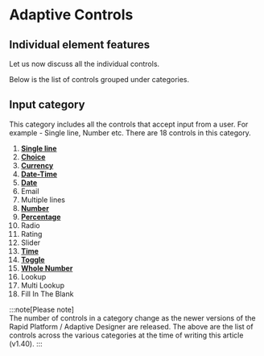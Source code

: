 # Adaptive Controls





## Individual element features

Let us now discuss all the individual controls. 

Below is the list of controls grouped under categories. 

## Input category
This category includes all the controls that accept input from a user. For example - Single line, Number etc. There are 18 controls in this category.

1. <a href="https://docs.rapidplatform.com/docs/Rapid/Keyper%20Manual/Adaptive%20Designer/Adaptive%20Controls/inputs-overview/Single%20line/" target="_blank">**Single line**</a>
2. <a href="https://docs.rapidplatform.com/docs/Rapid/Keyper%20Manual/Adaptive%20Designer/Adaptive%20Controls/inputs-overview/Choice/" target="_blank">**Choice**</a>
3. <a href="https://docs.rapidplatform.com/docs/Rapid/Keyper%20Manual/Adaptive%20Designer/Adaptive%20Controls/inputs-overview/Currency/" target="_blank">**Currency**</a>
4. <a href="https://docs.rapidplatform.com/docs/Rapid/Keyper%20Manual/Adaptive%20Designer/Adaptive%20Controls/inputs-overview/Date-Time/" target="_blank">**Date-Time**</a>
5. <a href="https://docs.rapidplatform.com/docs/Rapid/Keyper%20Manual/Adaptive%20Designer/Adaptive%20Controls/inputs-overview/Date/" target="_blank">**Date**</a>
6. Email
7. Multiple lines
8. <a href="https://docs.rapidplatform.com/docs/Rapid/Keyper%20Manual/Adaptive%20Designer/Adaptive%20Controls/inputs-overview/Numbers/" target="_blank">**Number**</a>
9. <a href="https://docs.rapidplatform.com/docs/Rapid/Keyper%20Manual/Adaptive%20Designer/Adaptive%20Controls/inputs-overview/Percentage/" target="_blank">**Percentage**</a>
10. Radio
11. Rating
12. Slider
13. <a href="https://docs.rapidplatform.com/docs/Rapid/Keyper%20Manual/Adaptive%20Designer/Adaptive%20Controls/inputs-overview/Time/" target="_blank">**Time**</a>
14. <a href="https://docs.rapidplatform.com/docs/Rapid/Keyper%20Manual/Adaptive%20Designer/Adaptive%20Controls/inputs-overview/Toggle/" target="_blank">**Toggle**</a>
15. <a href="https://docs.rapidplatform.com/docs/Rapid/Keyper%20Manual/Adaptive%20Designer/Adaptive%20Controls/inputs-overview/Whole%20Number/" target="_blank">**Whole Number**</a>
16. Lookup
17. Multi Lookup
18. Fill In The Blank



:::note[Please note]  
The number of controls in a category change as the newer versions of the Rapid Platform / Adaptive Designer are released. The above are the list of controls across the various categories at the time of writing this article (v1.40).
:::
